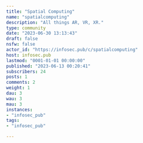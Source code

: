 ```yaml
---
title: "Spatial Computing" 
name: "spatialcomputing"
description: "All things AR, VR, XR."
type: community
date: "2023-06-30 13:13:43"
draft: false
nsfw: false
actor_id: "https://infosec.pub/c/spatialcomputing"
host: infosec.pub
lastmod: "0001-01-01 00:00:00"
published: "2023-06-13 00:20:41"
subscribers: 24
posts: 1
comments: 2
weight: 1
dau: 3
wau: 3
mau: 3
instances:
- "infosec_pub"
tags: 
- "infosec_pub"

---
```

